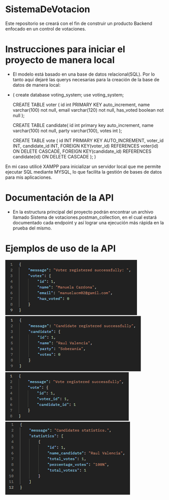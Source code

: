 # SistemaDeVotacion
Este repositorio se creará con el fin de construir un producto Backend enfocado en un control de votaciones.


# Instrucciones para iniciar el proyecto de manera local
- El modelo está basado en una base de datos relacional(SQL).
Por lo tanto aquí dejaré las querys necesarias para la creación de la base de datos de manera local:
- (
    create database voting_system;
    use voting_system;

    CREATE TABLE voter (
        id int PRIMARY KEY auto_increment,
        name varchar(100) not null,
        email varchar(120) not null,
        has_voted boolean not null
    );

    CREATE TABLE candidate(
        id int primary key auto_increment,
        name varchar(100) not null,
        party varchar(100),
        votes int
    );

    CREATE TABLE vote (
        id INT PRIMARY KEY AUTO_INCREMENT,
        voter_id INT,
        candidate_id INT,
        FOREIGN KEY(voter_id) REFERENCES voter(id) ON DELETE CASCADE,
        FOREIGN KEY(candidate_id) REFERENCES candidate(id) ON DELETE CASCADE
    );
)

En mi caso utilicé XAMPP para inicializar un servidor local que me permite ejecutar SQL mediante MYSQL, lo que facilita la gestión de bases de datos para mis aplicaciones.

# Documentación de la API
- En la estructura principal del proyecto podrán encontrar un archivo llamado Sistema de votaciones.postman_collection, en el cual estará documentado cada endpoint
  y así lograr una ejecución más rápida en la prueba del mismo.

# Ejemplos de uso de la API
![Registro exitoso de un votante](image.png)
![Registro exitoso de un candidato](image-1.png)
![Registro exitoso del voto](image-2.png)
![Muestra exitosa de las estadísticas del candidatos frente a los votos](image-3.png)
